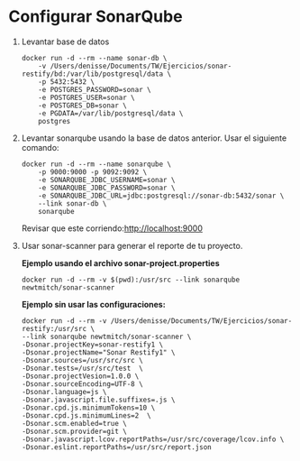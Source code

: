 # Configurar SonarQube
1. Levantar base de datos
    ```
    docker run -d --rm --name sonar-db \
        -v /Users/denisse/Documents/TW/Ejercicios/sonar-restify/bd:/var/lib/postgresql/data \
        -p 5432:5432 \
        -e POSTGRES_PASSWORD=sonar \
        -e POSTGRES_USER=sonar \
        -e POSTGRES_DB=sonar \
        -e PGDATA=/var/lib/postgresql/data \
        postgres
    ```
    
1. Levantar sonarqube usando la base de datos anterior. Usar el siguiente comando: 
    ```
    docker run -d --rm --name sonarqube \
        -p 9000:9000 -p 9092:9092 \
        -e SONARQUBE_JDBC_USERNAME=sonar \
        -e SONARQUBE_JDBC_PASSWORD=sonar \
        -e SONARQUBE_JDBC_URL=jdbc:postgresql://sonar-db:5432/sonar \
        --link sonar-db \
        sonarqube
    ```
    Revisar que este corriendo:[http://localhost:9000](http://localhost:9000)   
1. Usar sonar-scanner para generar el reporte de tu proyecto.

    **Ejemplo usando el archivo sonar-project.properties**
    
    ```
    docker run -d --rm -v $(pwd):/usr/src --link sonarqube newtmitch/sonar-scanner
    ```
    
    **Ejemplo sin usar las configuraciones:**
    ```
    docker run -d --rm -v /Users/denisse/Documents/TW/Ejercicios/sonar-restify:/usr/src \ 
    --link sonarqube newtmitch/sonar-scanner \
    -Dsonar.projectKey=sonar-restify1 \
    -Dsonar.projectName="Sonar Restify1" \
    -Dsonar.sources=/usr/src/src \
    -Dsonar.tests=/usr/src/test  \
    -Dsonar.projectVesion=1.0.0 \
    -Dsonar.sourceEncoding=UTF-8 \
    -Dsonar.language=js \
    -Dsonar.javascript.file.suffixes=.js \
    -Dsonar.cpd.js.minimumTokens=10 \
    -Dsonar.cpd.js.minimumLines=2  \
    -Dsonar.scm.enabled=true \
    -Dsonar.scm.provider=git \
    -Dsonar.javascript.lcov.reportPaths=/usr/src/coverage/lcov.info \
    -Dsonar.eslint.reportPaths=/usr/src/report.json
    ```
